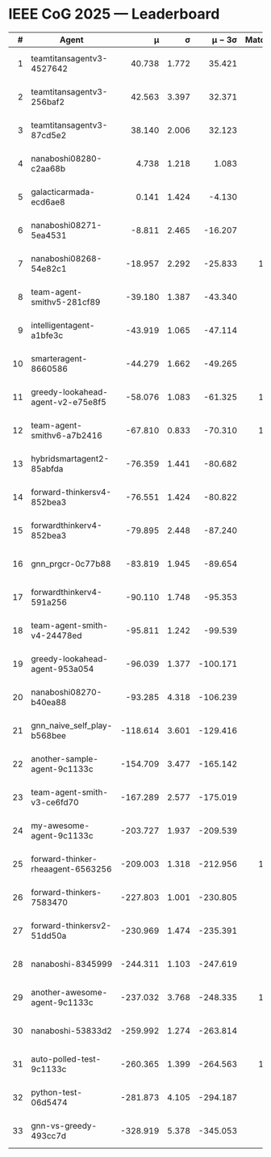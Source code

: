 # IEEE CoG 2025 — Leaderboard

| # | Agent | μ | σ | μ − 3σ | Matches | Updated |
|---:|---|---:|---:|---:|---:|---|
| 1 | teamtitansagentv3-4527642 | 40.738 | 1.772 | 35.421 | 800 | 2025-09-01 03:13 |
| 2 | teamtitansagentv3-256baf2 | 42.563 | 3.397 | 32.371 | 960 | 2025-09-01 03:13 |
| 3 | teamtitansagentv3-87cd5e2 | 38.140 | 2.006 | 32.123 | 900 | 2025-09-01 03:13 |
| 4 | nanaboshi08280-c2aa68b | 4.738 | 1.218 | 1.083 | 920 | 2025-09-01 03:13 |
| 5 | galacticarmada-ecd6ae8 | 0.141 | 1.424 | -4.130 | 980 | 2025-09-01 03:13 |
| 6 | nanaboshi08271-5ea4531 | -8.811 | 2.465 | -16.207 | 940 | 2025-09-01 03:13 |
| 7 | nanaboshi08268-54e82c1 | -18.957 | 2.292 | -25.833 | 1100 | 2025-09-01 03:13 |
| 8 | team-agent-smithv5-281cf89 | -39.180 | 1.387 | -43.340 | 900 | 2025-09-01 03:13 |
| 9 | intelligentagent-a1bfe3c | -43.919 | 1.065 | -47.114 | 791 | 2025-09-01 03:13 |
| 10 | smarteragent-8660586 | -44.279 | 1.662 | -49.265 | 711 | 2025-09-01 03:13 |
| 11 | greedy-lookahead-agent-v2-e75e8f5 | -58.076 | 1.083 | -61.325 | 1190 | 2025-09-01 03:13 |
| 12 | team-agent-smithv6-a7b2416 | -67.810 | 0.833 | -70.310 | 1100 | 2025-09-01 03:13 |
| 13 | hybridsmartagent2-85abfda | -76.359 | 1.441 | -80.682 | 804 | 2025-09-01 03:13 |
| 14 | forward-thinkersv4-852bea3 | -76.551 | 1.424 | -80.822 | 577 | 2025-09-01 03:13 |
| 15 | forwardthinkerv4-852bea3 | -79.895 | 2.448 | -87.240 | 851 | 2025-09-01 03:13 |
| 16 | gnn_prgcr-0c77b88 | -83.819 | 1.945 | -89.654 | 820 | 2025-09-01 03:13 |
| 17 | forwardthinkerv4-591a256 | -90.110 | 1.748 | -95.353 | 766 | 2025-09-01 03:13 |
| 18 | team-agent-smith-v4-24478ed | -95.811 | 1.242 | -99.539 | 800 | 2025-09-01 03:13 |
| 19 | greedy-lookahead-agent-953a054 | -96.039 | 1.377 | -100.171 | 930 | 2025-09-01 03:13 |
| 20 | nanaboshi08270-b40ea88 | -93.285 | 4.318 | -106.239 | 960 | 2025-09-01 03:13 |
| 21 | gnn_naive_self_play-b568bee | -118.614 | 3.601 | -129.416 | 360 | 2025-09-01 03:13 |
| 22 | another-sample-agent-9c1133c | -154.709 | 3.477 | -165.142 | 820 | 2025-09-01 03:13 |
| 23 | team-agent-smith-v3-ce6fd70 | -167.289 | 2.577 | -175.019 | 780 | 2025-09-01 03:13 |
| 24 | my-awesome-agent-9c1133c | -203.727 | 1.937 | -209.539 | 940 | 2025-09-01 03:13 |
| 25 | forward-thinker-rheaagent-6563256 | -209.003 | 1.318 | -212.956 | 1060 | 2025-09-01 03:13 |
| 26 | forward-thinkers-7583470 | -227.803 | 1.001 | -230.805 | 860 | 2025-09-01 03:13 |
| 27 | forward-thinkersv2-51dd50a | -230.969 | 1.474 | -235.391 | 680 | 2025-09-01 03:13 |
| 28 | nanaboshi-8345999 | -244.311 | 1.103 | -247.619 | 780 | 2025-09-01 03:13 |
| 29 | another-awesome-agent-9c1133c | -237.032 | 3.768 | -248.335 | 1120 | 2025-09-01 03:13 |
| 30 | nanaboshi-53833d2 | -259.992 | 1.274 | -263.814 | 860 | 2025-09-01 03:13 |
| 31 | auto-polled-test-9c1133c | -260.365 | 1.399 | -264.563 | 1080 | 2025-09-01 03:13 |
| 32 | python-test-06d5474 | -281.873 | 4.105 | -294.187 | 720 | 2025-09-01 03:13 |
| 33 | gnn-vs-greedy-493cc7d | -328.919 | 5.378 | -345.053 | 840 | 2025-09-01 03:13 |
